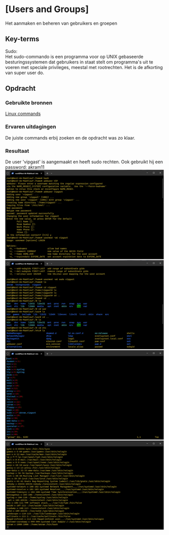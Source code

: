 # [Users and Groups]

Het aanmaken en beheren van gebruikers en groepen

## Key-terms

Sudo:  
Het sudo-commando is een programma voor op UNIX gebaseerde besturingssystemen dat gebruikers in staat stelt om programma's uit te voeren met speciale privileges, meestal met rootrechten. Het is de afkorting van super user do.

## Opdracht

### Gebruikte bronnen

[Linux commands](https://www.tecmint.com/essential-linux-commands/)

### Ervaren uitdagingen

De juiste commands erbij zoeken en de opdracht was zo klaar.

### Resultaat

De user 'vipgast' is aangemaakt en heeft sudo rechten. Ook gebruikt hij een password: akram11
![Schermafbeelding1](/00_includes/Week-1-img/usrgrps1.png)
![schermafbeelding2](/00_includes/Week-1-img/usrgrps2.png)
![schermafbeelding3](/00_includes/Week-1-img/usrgrps3.png)
![schermafbeelding4](/00_includes/Week-1-img/usrgrps4.png)
